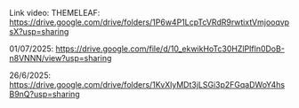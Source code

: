 Link video:
THEMELEAF: https://drive.google.com/drive/folders/1P6w4P1LcpTcVRdR9rwtixtVmjooqvpsX?usp=sharing

01/07/2025:
https://drive.google.com/file/d/10_ekwikHoTc30HZlPIfln0DoB-n8VNNN/view?usp=sharing

26/6/2025:
https://drive.google.com/drive/folders/1KvXlyMDt3jLSGi3p2FGqaDWoY4hsB9nQ?usp=sharing
